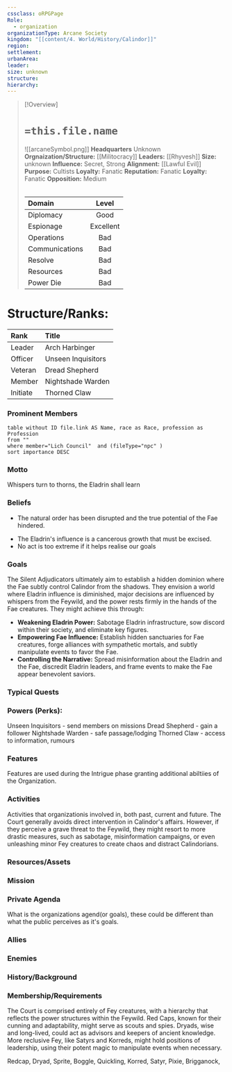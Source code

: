 ```yaml
---
cssclass: oRPGPage
Role:
  - organization
organizationType: Arcane Society
kingdom: "[[content/4. World/History/Calindor]]"
region: 
settlement: 
urbanArea: 
leader: 
size: unknown
structure: 
hierarchy: 
---
```

> [!Overview] 
> #   `=this.file.name`
> ![[arcaneSymbol.png]]
> **Headquarters**  Unknown
> **Orgnaization/Structure:** [[Militocracy]]
> **Leaders:** [[Rhyvesh]]
> **Size:** unknown
> **Influence:** Secret, Strong
> **Alignment:** [[Lawful Evil]] 
> **Purpose:** Cultists
> **Loyalty:** Fanatic
> **Reputation:** Fanatic
> **Loyalty:** Fanatic
> **Opposition:** Medium
> ######  
> |Domain | Level | 
> |:---|:---:| 
> |Diplomacy | Good |
> |Espionage| Excellent |
> |Operations | Bad |
> |Communications | Bad |
> |Resolve| Bad |
> |Resources | Bad |
> |Power Die | Bad |

# **Structure/Ranks:**

| Rank     | Title              |
| :------- | :----------------- |
| Leader   | Arch Harbinger     |
| Officer  | Unseen Inquisitors |
| Veteran  | Dread Shepherd     |
| Member   | Nightshade Warden  |
| Initiate | Thorned Claw       |


### Prominent Members
```dataview
table without ID file.link AS Name, race as Race, profession as Profession
from ""
where member="Lich Council"  and (fileType="npc" )
sort importance DESC
```


### Motto
Whispers turn to thorns, the Eladrin shall learn

### Beliefs
* The natural order has been disrupted and the true potential of the Fae hindered. 
- The Eladrin's influence is a cancerous growth that must be excised.
- No act is too extreme if it helps realise our goals

### Goals
The Silent Adjudicators ultimately aim to establish a hidden dominion where the Fae subtly control Calindor from the shadows. They envision a world where Eladrin influence is diminished, major decisions are influenced by whispers from the Feywild, and the power rests firmly in the hands of the Fae creatures. They might achieve this through:

- **Weakening Eladrin Power:** Sabotage Eladrin infrastructure, sow discord within their society, and eliminate key figures.
- **Empowering Fae Influence:** Establish hidden sanctuaries for Fae creatures, forge alliances with sympathetic mortals, and subtly manipulate events to favor the Fae.
- **Controlling the Narrative:** Spread misinformation about the Eladrin and the Fae, discredit Eladrin leaders, and frame events to make the Fae appear benevolent saviors.

### Typical Quests


### Powers (Perks):

Unseen Inquisitors - send members on missions
Dread Shepherd - gain a follower
Nightshade Warden - safe passage/lodging
Thorned Claw - access to information, rumours


### Features
Features are used during the Intrigue phase granting additional abiltiies of the Organization.

### Activities
Activities that organizationis involved in, both past, current and future.
The Court generally avoids direct intervention in Calindor's affairs. However, if they perceive a grave threat to the Feywild, they might resort to more drastic measures, such as sabotage, misinformation campaigns, or even unleashing minor Fey creatures to create chaos and distract Calindorians.

### Resources/Assets


### Mission

### Private Agenda
What is the organizations agend(or goals), these could be different than what the public perceives as it's goals.

### Allies

### Enemies

### History/Background 

### Membership/Requirements
The Court is comprised entirely of Fey creatures, with a hierarchy that reflects the power structures within the Feywild. Red Caps, known for their cunning and adaptability, might serve as scouts and spies. Dryads, wise and long-lived, could act as advisors and keepers of ancient knowledge. More reclusive Fey, like Satyrs and Korreds, might hold positions of leadership, using their potent magic to manipulate events when necessary.

Redcap, Dryad, Sprite, Boggle, Quickling, Korred, Satyr, Pixie, Brigganock, 
